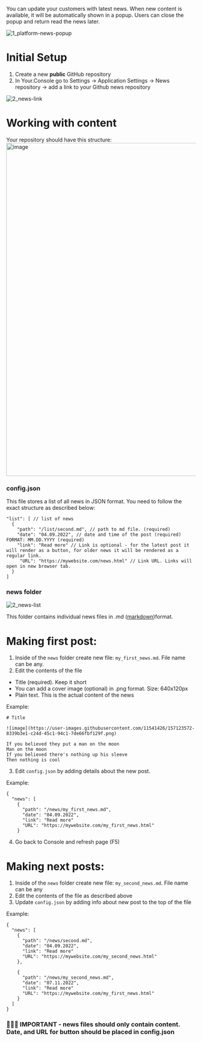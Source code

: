 You can update your customers with latest news. When new content is available, it will be automatically shown in a popup. Users can close the popup and return read the news later.

![1_platform-news-popup](https://user-images.githubusercontent.com/24506752/160088511-d8d215a1-bcc3-4663-9152-9400561c8ec4.png)

# Initial Setup
1. Create a new **public** GitHub repository
2. In Your.Console go to Settings -> Application Settings -> News repository -> add a link to your Github news repository

![2_news-link](https://user-images.githubusercontent.com/24506752/160089859-b597f74d-15ec-4e08-a456-949cf57d2e9c.png)

# Working with content
Your repository should have this structure:
<img width="884" alt="image" src="https://user-images.githubusercontent.com/24506752/157888403-5e3e670f-d09c-44b3-b30f-0e4080a6d23d.png">


### config.json
This file stores a list of all news in JSON format. You need to follow the exact structure as described below:

```
"list": [ // list of news
  {
    "path": "/list/second.md", // path to md file. (required)
    "date": "04.09.2022", // date and time of the post (required) FORMAT: MM.DD.YYYY (required)
    "link": "Read more" // Link is optional - for the latest post it will render as a button, for older news it will be rendered as a regular link. 
     "URL": "https://mywebsite.com/news.html" // Link URL. Links will open in new browser tab.
  }
]
```

### news folder
![2_news-list](https://user-images.githubusercontent.com/24506752/160089878-68f9b98e-d15c-4732-85a2-a0478782ef1f.png)

This folder contains individual news files in .md ([markdown](https://docs.github.com/en/get-started/writing-on-github/getting-started-with-writing-and-formatting-on-github/basic-writing-and-formatting-syntax))format.



# Making first post:
1. Inside of the `news` folder create new file: `my_first_news.md`. File name can be any.
2. Edit the contents of the file
  - Title (required). Keep it short
  - You can add a cover image (optional) in .png format. Size: 640x120px 
  - Plain text. This is the actual content of the news

Example: 

```
# Title

![image](https://user-images.githubusercontent.com/11541426/157123572-8339b3e1-c24d-45c1-94c1-7de66fbf129f.png)

If you believed they put a man on the moon
Man on the moon
If you believed there's nothing up his sleeve
Then nothing is cool
```

3. Edit `config.json` by adding details about the new post.

Example:
```
{
  "news": [
    {
      "path": "/news/my_first_news.md",
      "date": "04.09.2022",
      "link": "Read more" 
      "URL": "https://mywebsite.com/my_first_news.html"
    }
```
4. Go back to Console and refresh page (F5)

# Making next posts:
1. Inside of the `news` folder create new file: `my_second_news.md`. File name can be any
2. Edit the contents of the file as described above
3. Update `config.json` by adding info about new post to the top of the file

Example: 
```
{
  "news": [
    {
      "path": "/news/second.md",
      "date": "04.09.2022",
      "link": "Read more"  
      "URL": "https://mywebsite.com/my_second_news.html"
    },
    
    {
      "path": "/news/my_second_news.md",
      "date": "07.11.2022",
      "link": "Read more"  
      "URL": "https://mywebsite.com/my_first_news.html"
    }
  ]
}
```

### 🚨🚨🚨 IMPORTANT - news files should only contain content. Date, and URL for button should be placed in config.json 
